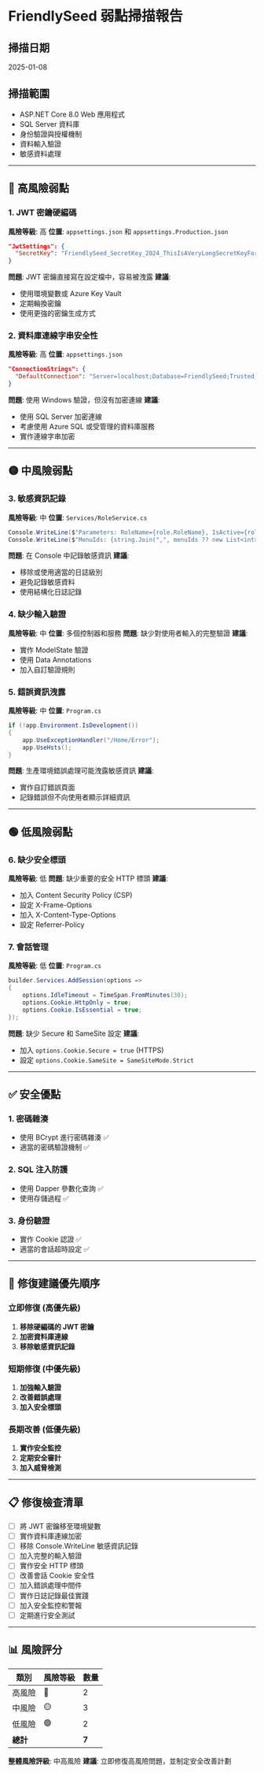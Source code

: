 # FriendlySeed 弱點掃描報告

## 掃描日期
2025-01-08

## 掃描範圍
- ASP.NET Core 8.0 Web 應用程式
- SQL Server 資料庫
- 身份驗證與授權機制
- 資料輸入驗證
- 敏感資料處理

---

## 🔴 高風險弱點

### 1. JWT 密鑰硬編碼
**風險等級**: 高
**位置**: `appsettings.json` 和 `appsettings.Production.json`
```json
"JwtSettings": {
  "SecretKey": "FriendlySeed_SecretKey_2024_ThisIsAVeryLongSecretKeyForJWTTokenGeneration"
}
```
**問題**: JWT 密鑰直接寫在設定檔中，容易被洩露
**建議**: 
- 使用環境變數或 Azure Key Vault
- 定期輪換密鑰
- 使用更強的密鑰生成方式

### 2. 資料庫連線字串安全性
**風險等級**: 高
**位置**: `appsettings.json`
```json
"ConnectionStrings": {
  "DefaultConnection": "Server=localhost;Database=FriendlySeed;Trusted_Connection=true;TrustServerCertificate=true;"
}
```
**問題**: 使用 Windows 驗證，但沒有加密連線
**建議**:
- 使用 SQL Server 加密連線
- 考慮使用 Azure SQL 或受管理的資料庫服務
- 實作連線字串加密

---

## 🟡 中風險弱點

### 3. 敏感資訊記錄
**風險等級**: 中
**位置**: `Services/RoleService.cs`
```csharp
Console.WriteLine($"Parameters: RoleName={role.RoleName}, IsActive={role.IsActive}");
Console.WriteLine($"MenuIds: {string.Join(",", menuIds ?? new List<int>())}");
```
**問題**: 在 Console 中記錄敏感資訊
**建議**:
- 移除或使用適當的日誌級別
- 避免記錄敏感資料
- 使用結構化日誌記錄

### 4. 缺少輸入驗證
**風險等級**: 中
**位置**: 多個控制器和服務
**問題**: 缺少對使用者輸入的完整驗證
**建議**:
- 實作 ModelState 驗證
- 使用 Data Annotations
- 加入自訂驗證規則

### 5. 錯誤資訊洩露
**風險等級**: 中
**位置**: `Program.cs`
```csharp
if (!app.Environment.IsDevelopment())
{
    app.UseExceptionHandler("/Home/Error");
    app.UseHsts();
}
```
**問題**: 生產環境錯誤處理可能洩露敏感資訊
**建議**:
- 實作自訂錯誤頁面
- 記錄錯誤但不向使用者顯示詳細資訊

---

## 🟢 低風險弱點

### 6. 缺少安全標頭
**風險等級**: 低
**問題**: 缺少重要的安全 HTTP 標頭
**建議**:
- 加入 Content Security Policy (CSP)
- 設定 X-Frame-Options
- 加入 X-Content-Type-Options
- 設定 Referrer-Policy

### 7. 會話管理
**風險等級**: 低
**位置**: `Program.cs`
```csharp
builder.Services.AddSession(options =>
{
    options.IdleTimeout = TimeSpan.FromMinutes(30);
    options.Cookie.HttpOnly = true;
    options.Cookie.IsEssential = true;
});
```
**問題**: 缺少 Secure 和 SameSite 設定
**建議**:
- 加入 `options.Cookie.Secure = true` (HTTPS)
- 設定 `options.Cookie.SameSite = SameSiteMode.Strict`

---

## ✅ 安全優點

### 1. 密碼雜湊
- 使用 BCrypt 進行密碼雜湊 ✅
- 適當的密碼驗證機制 ✅

### 2. SQL 注入防護
- 使用 Dapper 參數化查詢 ✅
- 使用存儲過程 ✅

### 3. 身份驗證
- 實作 Cookie 認證 ✅
- 適當的會話超時設定 ✅

---

## 🔧 修復建議優先順序

### 立即修復 (高優先級)
1. **移除硬編碼的 JWT 密鑰**
2. **加密資料庫連線**
3. **移除敏感資訊記錄**

### 短期修復 (中優先級)
1. **加強輸入驗證**
2. **改善錯誤處理**
3. **加入安全標頭**

### 長期改善 (低優先級)
1. **實作安全監控**
2. **定期安全審計**
3. **加入威脅檢測**

---

## 📋 修復檢查清單

- [ ] 將 JWT 密鑰移至環境變數
- [ ] 實作資料庫連線加密
- [ ] 移除 Console.WriteLine 敏感資訊記錄
- [ ] 加入完整的輸入驗證
- [ ] 實作安全 HTTP 標頭
- [ ] 改善會話 Cookie 安全性
- [ ] 加入錯誤處理中間件
- [ ] 實作日誌記錄最佳實踐
- [ ] 加入安全監控和警報
- [ ] 定期進行安全測試

---

## 📊 風險評分

| 類別 | 風險等級 | 數量 |
|------|----------|------|
| 高風險 | 🔴 | 2 |
| 中風險 | 🟡 | 3 |
| 低風險 | 🟢 | 2 |
| **總計** | | **7** |

**整體風險評級**: 中高風險
**建議**: 立即修復高風險問題，並制定安全改善計劃
